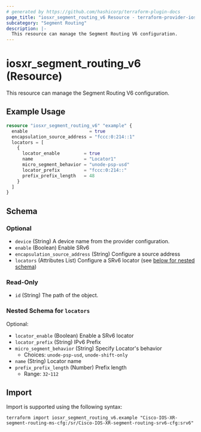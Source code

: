 ```yaml
---
# generated by https://github.com/hashicorp/terraform-plugin-docs
page_title: "iosxr_segment_routing_v6 Resource - terraform-provider-iosxr"
subcategory: "Segment Routing"
description: |-
  This resource can manage the Segment Routing V6 configuration.
---
```


# iosxr_segment_routing_v6 (Resource)

This resource can manage the Segment Routing V6 configuration.

## Example Usage

```terraform
resource "iosxr_segment_routing_v6" "example" {
  enable                       = true
  encapsulation_source_address = "fccc:0:214::1"
  locators = [
    {
      locator_enable         = true
      name                   = "Locator1"
      micro_segment_behavior = "unode-psp-usd"
      locator_prefix         = "fccc:0:214::"
      prefix_prefix_length   = 48
    }
  ]
}
```

<!-- schema generated by tfplugindocs -->
## Schema

### Optional

- `device` (String) A device name from the provider configuration.
- `enable` (Boolean) Enable SRv6
- `encapsulation_source_address` (String) Configure a source address
- `locators` (Attributes List) Configure a SRv6 locator (see [below for nested schema](#nestedatt--locators))

### Read-Only

- `id` (String) The path of the object.

<a id="nestedatt--locators"></a>
### Nested Schema for `locators`

Optional:

- `locator_enable` (Boolean) Enable a SRv6 locator
- `locator_prefix` (String) IPv6 Prefix
- `micro_segment_behavior` (String) Specify Locator's behavior
  - Choices: `unode-psp-usd`, `unode-shift-only`
- `name` (String) Locator name
- `prefix_prefix_length` (Number) Prefix length
  - Range: `32`-`112`

## Import

Import is supported using the following syntax:

```shell
terraform import iosxr_segment_routing_v6.example "Cisco-IOS-XR-segment-routing-ms-cfg:/sr/Cisco-IOS-XR-segment-routing-srv6-cfg:srv6"
```
